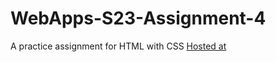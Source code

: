 # WebApps-S23-Assignment-4
A practice assignment for HTML with CSS
[Hosted at]( "https://44-563-web-apps-s23.github.io/44563-webapps-s23-assignment4-saidi2307/play.html")
